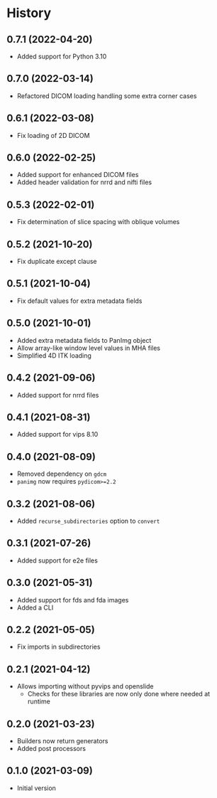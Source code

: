 # History

## 0.7.1 (2022-04-20)

* Added support for Python 3.10

## 0.7.0 (2022-03-14)

* Refactored DICOM loading handling some extra corner cases

## 0.6.1 (2022-03-08)

* Fix loading of 2D DICOM

## 0.6.0 (2022-02-25)

* Added support for enhanced DICOM files
* Added header validation for nrrd and nifti files

## 0.5.3 (2022-02-01)

* Fix determination of slice spacing with oblique volumes

## 0.5.2 (2021-10-20)

* Fix duplicate except clause

## 0.5.1 (2021-10-04)

* Fix default values for extra metadata fields

## 0.5.0 (2021-10-01)

* Added extra metadata fields to PanImg object
* Allow array-like window level values in MHA files
* Simplified 4D ITK loading

## 0.4.2 (2021-09-06)

* Added support for nrrd files

## 0.4.1 (2021-08-31)

* Added support for vips 8.10

## 0.4.0 (2021-08-09)

* Removed dependency on `gdcm`
* `panimg` now requires `pydicom>=2.2`

## 0.3.2 (2021-08-06)

* Added `recurse_subdirectories` option to `convert`

## 0.3.1 (2021-07-26)

* Added support for e2e files

## 0.3.0 (2021-05-31)

* Added support for fds and fda images
* Added a CLI

## 0.2.2 (2021-05-05)

* Fix imports in subdirectories

## 0.2.1 (2021-04-12)

* Allows importing without pyvips and openslide
  * Checks for these libraries are now only done where needed at runtime

## 0.2.0 (2021-03-23)

* Builders now return generators
* Added post processors

## 0.1.0 (2021-03-09)

* Initial version

